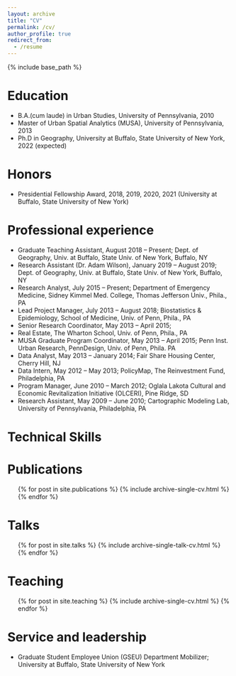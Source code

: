 ```yaml
---
layout: archive
title: "CV"
permalink: /cv/
author_profile: true
redirect_from:
  - /resume
---
```


{% include base_path %}

Education
======
* B.A.(cum laude) in Urban Studies, University of Pennsylvania, 2010
* Master of Urban Spatial Analytics (MUSA), University of Pennsylvania, 2013
* Ph.D in Geography, University at Buffalo, State University of New York, 2022 (expected)

Honors
======
* Presidential Fellowship Award, 2018, 2019, 2020, 2021 (University at Buffalo, State University of New York)

Professional experience
======
* Graduate Teaching Assistant, August 2018 – Present; Dept. of Geography, Univ. at Buffalo, State Univ. of New York, Buffalo, NY 
* Research Assistant (Dr. Adam Wilson), January 2019 – August 2019; Dept. of Geography, Univ. at Buffalo, State Univ. of New York, Buffalo, NY 
* Research Analyst, July 2015 – Present; Department of Emergency Medicine, Sidney Kimmel Med. College, Thomas Jefferson Univ., Phila., PA 
* Lead Project Manager, July 2013 – August 2018; Biostatistics & Epidemiology, School of Medicine, Univ. of Penn, Phila., PA 
* Senior Research Coordinator, May 2013 – April 2015; 
* Real Estate, The Wharton School, Univ. of Penn, Phila., PA 
* MUSA Graduate Program Coordinator, May 2013 – April 2015; Penn Inst. Urban Research, PennDesign, Univ. of Penn, Phila. PA 
* Data Analyst, May 2013 – January 2014; Fair Share Housing Center, Cherry Hill, NJ 
* Data Intern, May 2012 – May 2013; PolicyMap, The Reinvestment Fund, Philadelphia, PA 
* Program Manager, June 2010 – March 2012; Oglala Lakota Cultural and Economic Revitalization Initiative (OLCERI), Pine Ridge, SD 
* Research Assistant, May 2009 – June 2010; Cartographic Modeling Lab, University of Pennsylvania, Philadelphia, PA
  
Technical Skills
======

Publications
======
  <ul>{% for post in site.publications %}
    {% include archive-single-cv.html %}
  {% endfor %}</ul>
  
Talks
======
  <ul>{% for post in site.talks %}
    {% include archive-single-talk-cv.html %}
  {% endfor %}</ul>
  
Teaching
======
  <ul>{% for post in site.teaching %}
    {% include archive-single-cv.html %}
  {% endfor %}</ul>
  
Service and leadership
======
* Graduate Student Employee Union (GSEU) Department Mobilizer; University at Buffalo, State University of New York
